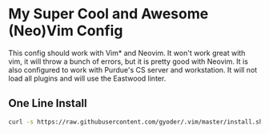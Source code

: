 # My Super Cool and Awesome (Neo)Vim Config

This config should work with Vim* and Neovim. It won't work great with vim, it 
will throw a bunch of errors, but it is pretty good with Neovim. It is also 
configured to work with Purdue's CS server and workstation. It will not 
load all plugins and will use the Eastwood linter.

## One Line Install

```bash
curl -s https://raw.githubusercontent.com/gyoder/.vim/master/install.sh | bash
```
